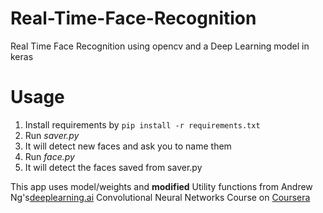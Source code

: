 # Real-Time-Face-Recognition
Real Time Face Recognition using opencv and a Deep Learning model in keras

# Usage
1. Install requirements by 	`pip install -r requirements.txt`
2. Run *saver.py* 
3. It will detect new faces and ask you to name them
4. Run *face.py*
5. It will detect the faces saved from saver.py


This app uses model/weights and **modified** Utility functions from Andrew Ng's[deeplearning.ai][1] Convolutional Neural Networks Course on [Coursera][2]


[1]: deeplearning.ai
[2]: coursera.org
